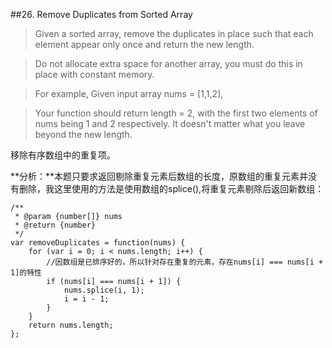 ##26. Remove Duplicates from Sorted Array
> Given a sorted array, remove the duplicates in place such that each element appear only once and return the new length.

>Do not allocate extra space for another array, you must do this in place with constant memory.

>For example,
Given input array nums = [1,1,2],

>Your function should return length = 2, with the first two elements of nums being 1 and 2 respectively. It doesn't matter what you leave beyond the new length. 

移除有序数组中的重复项。

**分析：**本题只要求返回剔除重复元素后数组的长度，原数组的重复元素并没有删除，我这里使用的方法是使用数组的splice(),将重复元素剔除后返回新数组：

	/**
	 * @param {number[]} nums
	 * @return {number}
	 */
	var removeDuplicates = function(nums) {
	    for (var i = 0; i < nums.length; i++) {
			//因数组是已排序好的，所以针对存在重复的元素，存在nums[i] === nums[i + 1]的特性
	        if (nums[i] === nums[i + 1]) {
	            nums.splice(i, 1);
	            i = i - 1;
	        }
	    }
	    return nums.length;
	};